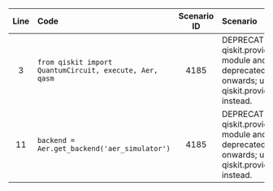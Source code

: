 | Line | Code | Scenario ID | Scenario | Artifact | Refactoring |
| :--: | :--- | :---------: | :------- | :------- | :---------- |
| 3 | `from qiskit import QuantumCircuit, execute, Aer, qasm` | 4185 | DEPRECATION - qiskit.providers.basicaer module and its classes are deprecated from Qiskit 0.46 onwards; use qiskit.providers.basic_provider instead. | `qiskit.providers.basicaer.Aer` | `from qiskit.providers.basic_provider import BasicProvider` |
| 11 | `backend = Aer.get_backend('aer_simulator')` | 4185 | DEPRECATION - qiskit.providers.basicaer module and its classes are deprecated from Qiskit 0.46 onwards; use qiskit.providers.basic_provider instead. | `qiskit.providers.basicaer.QasmSimulatorPy` | `backend = BasicProvider().get_backend('basic_simulator')`
